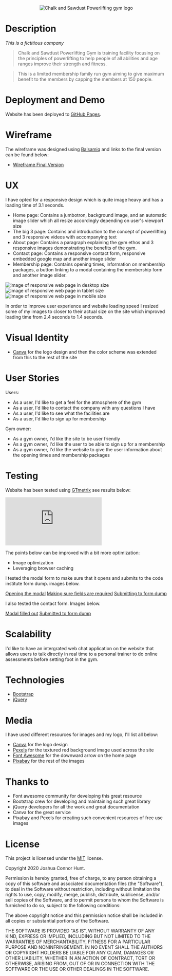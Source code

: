 <p align="center">
  <img src="https://github.com/joshhunt1991/Chalk-and-Sawdust/blob/0905e52615c5eda77c9ab60f499e8765b582ccb6/assets/images/CNSPL.png" alt="Chalk and Sawdust Powerlifting gym logo"/>
</p>

# Description

*This is a fictitious company*

> Chalk and Sawdust Powerlifting Gym is training facility focusing on the principles of powerlifting to help people of all abilities and age ranges improve their strength and fitness.

> This is a limited membership family run gym aiming to give maximum benefit to the members by capping the members at 150 people.

# Deployment and Demo

Website has been deployed to [GitHub Pages](https://joshhunt1991.github.io/Chalk-and-Sawdust/).

# Wireframe

The wireframe was designed using [Balsamiq](https://balsamiq.com/wireframes/) and links to the final version can be found below:

- [Wireframe Final Version](/readmelinks/CHALK-AND-SAWDUST.bmpr)

# UX

I have opted for a responsive design which is quite image heavy and has a loading time of 3.1 seconds.

- Home page: Contains a jumbotron, background image, and an automatic image slider which all resize accordingly depending on user's viewport size
- The big 3 page: Contains and introduction to the concept of powerlifting and 3 responsive videos with accompanying text 
- About page: Contains a paragraph explaining the gym ethos and 3 responsive images demonstrating the benefits of the gym.
- Contact page: Contains a responsive contact form, responsive embedded google map and another image slider
- Membership page: Contains opening times, information on membership packages, a button linking to a modal containing the membership form and another image slider.

![image of responsive web page in desktop size](images/desktop.png)
![image of responsive web page in tablet size](images/tablet.png)
![image of responsive web page in mobile size](images/mobile.png)

In order to improve user experience and website loading speed I resized some of my images to closer to their actual size on the site which improved loading time from 2.4 seconds to 1.4 seconds.

# Visual Identity

- [Canva](https://www.logopony.com/) for the logo design and then the color scheme was extended from this to the rest of the site

# User Stories

Users:

- As a user, I'd like to get a feel for the atmosphere of the gym
- As a user, I'd like to contact the company with any questions I have
- As a user, I'd like to see what the facilities are
- As a user, I'd like to sign up for membership

Gym owner:

- As a gym owner, I'd like the site to be user friendly
- As a gym owner, I'd like the user to be able to sign up for a membership
- As a gym owner, I'd like the website to give the user information about the opening times and membership packages

# Testing

Website has been tested using [GTmetrix](https://gtmetrix.com/reports/joshhunt1991.github.io/FwfY1qpW) see results below:

![gt metrix test Results](https://github.com/joshhunt1991/Chalk-and-Sawdust/blob/c7c51b77b2665ef42cc6064416a9188ca346ce0e/gt%20metrix%20test.pdf)

The points below can be improved with a bit more optimization:

- Image optimization
- Leveraging browser caching

I tested the modal form to make sure that it opens and submits to the code institute form dump. images below.

[Opening the modal](https://github.com/joshhunt1991/Chalk-and-Sawdust/blob/c7c51b77b2665ef42cc6064416a9188ca346ce0e/assets/images/modal%20open.png)
[Making sure fields are required](https://github.com/joshhunt1991/Chalk-and-Sawdust/blob/c7c51b77b2665ef42cc6064416a9188ca346ce0e/assets/images/required.png)
[Submitting to form dump](https://github.com/joshhunt1991/Chalk-and-Sawdust/blob/c7c51b77b2665ef42cc6064416a9188ca346ce0e/assets/images/form%20submit.png)

I also tested the contact form. Images below.

[Modal filled out](https://github.com/joshhunt1991/Chalk-and-Sawdust/blob/c7c51b77b2665ef42cc6064416a9188ca346ce0e/assets/images/form2.png)
[Submitted to form dump](https://github.com/joshhunt1991/Chalk-and-Sawdust/blob/c7c51b77b2665ef42cc6064416a9188ca346ce0e/assets/images/form2submit.png)


# Scalability

I'd like to have an intergrated web chat application on the website that allows users to talk directly in real time to a personal trainer to do online assessments before setting foot in the gym.

# Technologies

- [Bootstrap](https://getbootstrap.com/)
- [jQuery](https://jquery.com/)

# Media

I have used different resources for images and my logo, I'll list all below:

- [Canva](https://www.canva.com/) for the logo design
- [Pexels](https://www.pexels.com) for the textured red background image used across the site
- [Font Awesome](https://fontawesome.com/6?next=%2Fstart) for the downward arrow on the home page
- [Pixabay](https://pixabay.com/) for the rest of the images


# Thanks to

- Font awesome community for developing this great resource
- Bootstrap crew for developing and maintaining such great library
- jQuery developers for all the work and great documentation
- Canva for the great service
- Pixabay and Pexels for creating such convenient resources of free use images

# License

This project is licensed under the [MIT](https://choosealicense.com/licenses/mit/) license.

Copyright 2020 Joshua Connor Hunt.

Permission is hereby granted, free of charge, to any person obtaining a copy of this software and associated documentation files (the "Software"), to deal in the Software without restriction, including without limitation the rights to use, copy, modify, merge, publish, distribute, sublicense, and/or sell copies of the Software, and to permit persons to whom the Software is furnished to do so, subject to the following conditions:

The above copyright notice and this permission notice shall be included in all copies or substantial portions of the Software.

THE SOFTWARE IS PROVIDED "AS IS", WITHOUT WARRANTY OF ANY KIND, EXPRESS OR IMPLIED, INCLUDING BUT NOT LIMITED TO THE WARRANTIES OF MERCHANTABILITY, FITNESS FOR A PARTICULAR PURPOSE AND NONINFRINGEMENT. IN NO EVENT SHALL THE AUTHORS OR COPYRIGHT HOLDERS BE LIABLE FOR ANY CLAIM, DAMAGES OR OTHER LIABILITY, WHETHER IN AN ACTION OF CONTRACT, TORT OR OTHERWISE, ARISING FROM, OUT OF OR IN CONNECTION WITH THE SOFTWARE OR THE USE OR OTHER DEALINGS IN THE SOFTWARE.